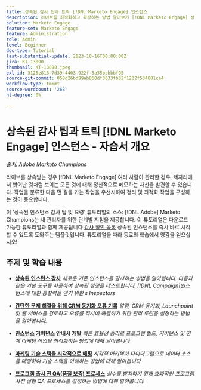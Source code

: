 ```yaml
---
title: 상속된 감사 팁과 트릭 [!DNL Marketo Engage] 인스턴스
description: 라이브를 최적화하고 확장하는 방법 알아보기 [!DNL Marketo Engage] 상속된 인스턴스입니다.
solution: Marketo Engage
feature-set: Marketo Engage
feature: Administration
role: Admin
level: Beginner
doc-type: Tutorial
last-substantial-update: 2023-10-16T00:00:00Z
jira: KT-13890
thumbnail: KT-13890.jpeg
exl-id: 3125e813-7d39-4403-922f-5a55bcbbbf95
source-git-commit: 058d26bd99ab060df3633fb32f1232f534881ca4
workflow-type: tm+mt
source-wordcount: '268'
ht-degree: 0%

---
```


# 상속된 감사 팁과 트릭 [!DNL Marketo Engage] 인스턴스 - 자습서 개요

*출처: Adobe Marketo Champions*

라이브를 상속받는 경우 [!DNL Marketo Engage] 여러 사람이 관리한 경우, 제자리에서 벗어난 것처럼 보이는 모든 것에 대해 정신적으로 메모하는 자신을 발견할 수 있습니다. 작업을 분류한 다음 먼 길을 가는 작업을 우선시하여 정리 및 최적화 작업을 구성하는 것이 중요합니다.

이 &#39;상속된 인스턴스 감사 팁 및 요령&#39; 튜토리얼의 소스: [!DNL Adobe] Marketo Champions는 새 관리자를 위한 단계별 지침을 제공합니다. 이 튜토리얼은 다운로드 가능한 튜토리얼과 함께 제공됩니다 [감사 확인 목록](https://experienceleague.adobe.com/docs/marketo/using/getting-started-with-marketo/inheriting-a-marketo-engage-instance/where-to-start.html) 상속된 인스턴스를 즉시 바로 시작할 수 있도록 도와주는 템플릿입니다. 튜토리얼을 따라 동료의 학습에서 영감을 얻으십시오!

## 주제 및 학습 내용

* **[상속된 인스턴스 감사](/help/marketo-tutorial-inherited-instance/audit-an-inherted-instance.md)**
  *새로운 기존 인스턴스를 감사하는 방법을 알아봅니다. 다음과 같은 기본 도구를 사용하여 상속된 설정을 테스트합니다. [!DNL Campaign]인스턴스에 대한 통찰력을 얻기 위한 s Inspectors*

* **[간단한 문제 해결을 위해 CRM 동기화 오류 기록](/help/marketo-tutorial-inherited-instance/log-crm-sync-errors-for-easy-troubleshooting.md)**
  *알림, CRM 동기화, Launchpoint 및 웹 서비스를 검토하고 오류를 적시에 해결하기 위한 관리 루틴을 설정하는 방법을 알아봅니다.*

* **[인스턴스 거버넌스 안내서 개발](/help/marketo-tutorial-inherited-instance/develop-an-instance-governance-guide.md)**
  *빠른 효율성 승리로 프로그램 빌드, 거버넌스 및 전체 마케팅 작업을 최적화하는 방법에 대해 알아봅니다*

* **[마케팅 기술 스택을 시각적으로 매핑](/help/marketo-tutorial-inherited-instance/create-a-visual-data-flow-diagram.md)**
  *시각적 아키텍처 다이어그램으로 데이터 소스를 매핑하여 기술 스택을 이해하는 방법에 대해 알아봅니다*

* **[프로그램 출시 전 QA(품질 보증) 프로세스](/help/marketo-tutorial-inherited-instance/essential-program-pre-launch-qa.md)**
  *실수를 방지하기 위해 효과적인 프로그램 사전 실행 QA 프로세스를 설정하는 방법에 대해 알아봅니다.*
